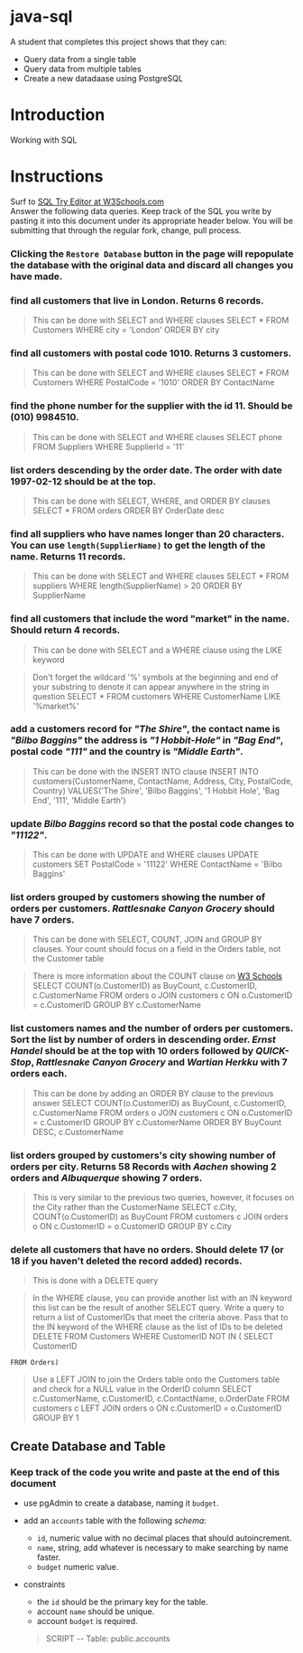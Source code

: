 # java-sql

A student that completes this project shows that they can:

- Query data from a single table
- Query data from multiple tables
- Create a new datadaase using PostgreSQL

# Introduction

Working with SQL

# Instructions

Surf to [SQL Try Editor at W3Schools.com](https://www.w3schools.com/Sql/tryit.asp?filename=trysql_select_top)  
Answer the following data queries. Keep track of the SQL you write by pasting it into this document under its appropriate header below. You will be submitting that through the regular fork, change, pull process.

### **Clicking the `Restore Database` button in the page will repopulate the database with the original data and discard all changes you have made**.

### find all customers that live in London. Returns 6 records.

> This can be done with SELECT and WHERE clauses
> SELECT \*
> FROM Customers
> WHERE city = 'London'
> ORDER BY city

### find all customers with postal code 1010. Returns 3 customers.

> This can be done with SELECT and WHERE clauses
> SELECT \*
> FROM Customers
> WHERE PostalCode = '1010'
> ORDER BY ContactName

### find the phone number for the supplier with the id 11. Should be (010) 9984510.

> This can be done with SELECT and WHERE clauses
> SELECT phone
> FROM Suppliers
> WHERE SupplierId = '11'

### list orders descending by the order date. The order with date 1997-02-12 should be at the top.

> This can be done with SELECT, WHERE, and ORDER BY clauses
> SELECT \*
> FROM orders
> ORDER BY OrderDate desc

### find all suppliers who have names longer than 20 characters. You can use `length(SupplierName)` to get the length of the name. Returns 11 records.

> This can be done with SELECT and WHERE clauses
> SELECT \*
> FROM suppliers
> WHERE length(SupplierName) > 20
> ORDER BY SupplierName

### find all customers that include the word "market" in the name. Should return 4 records.

> This can be done with SELECT and a WHERE clause using the LIKE keyword

> Don't forget the wildcard '%' symbols at the beginning and end of your substring to denote it can appear anywhere in the string in question
> SELECT \*
> FROM customers
> WHERE CustomerName LIKE '%market%'

### add a customers record for _"The Shire"_, the contact name is _"Bilbo Baggins"_ the address is _"1 Hobbit-Hole"_ in _"Bag End"_, postal code _"111"_ and the country is _"Middle Earth"_.

> This can be done with the INSERT INTO clause
> INSERT INTO customers(CustomerName, ContactName, Address, City, PostalCode, Country)
> VALUES('The Shire', 'Bilbo Baggins', '1 Hobbit Hole', 'Bag End', '111', 'Middle Earth')

### update _Bilbo Baggins_ record so that the postal code changes to _"11122"_.

> This can be done with UPDATE and WHERE clauses
> UPDATE customers
> SET PostalCode = '11122'
> WHERE ContactName = 'Bilbo Baggins'

### list orders grouped by customers showing the number of orders per customers. _Rattlesnake Canyon Grocery_ should have 7 orders.

> This can be done with SELECT, COUNT, JOIN and GROUP BY clauses. Your count should focus on a field in the Orders table, not the Customer table

> There is more information about the COUNT clause on [W3 Schools](https://www.w3schools.com/sql/sql_count_avg_sum.asp)
> SELECT COUNT(o.CustomerID) as BuyCount, c.CustomerID, c.CustomerName
> FROM orders o JOIN customers c
> ON o.CustomerID = c.CustomerID
> GROUP BY c.CustomerName

### list customers names and the number of orders per customers. Sort the list by number of orders in descending order. _Ernst Handel_ should be at the top with 10 orders followed by _QUICK-Stop_, _Rattlesnake Canyon Grocery_ and _Wartian Herkku_ with 7 orders each.

> This can be done by adding an ORDER BY clause to the previous answer
> SELECT COUNT(o.CustomerID) as BuyCount, c.CustomerID, c.CustomerName
> FROM orders o JOIN customers c
> ON o.CustomerID = c.CustomerID
> GROUP BY c.CustomerName
> ORDER BY BuyCount DESC, c.CustomerName

### list orders grouped by customers's city showing number of orders per city. Returns 58 Records with _Aachen_ showing 2 orders and _Albuquerque_ showing 7 orders.

> This is very similar to the previous two queries, however, it focuses on the City rather than the CustomerName
> SELECT c.City, COUNT(o.CustomerID) as BuyCount
> FROM customers c JOIN orders o
> ON c.CustomerID = o.CustomerID
> GROUP BY c.City

### delete all customers that have no orders. Should delete 17 (or 18 if you haven't deleted the record added) records.

> This is done with a DELETE query

> In the WHERE clause, you can provide another list with an IN keyword this list can be the result of another SELECT query. Write a query to return a list of CustomerIDs that meet the criteria above. Pass that to the IN keyword of the WHERE clause as the list of IDs to be deleted
> DELETE FROM Customers
> WHERE CustomerID NOT IN (
> SELECT CustomerID

    FROM Orders)

> Use a LEFT JOIN to join the Orders table onto the Customers table and check for a NULL value in the OrderID column
> SELECT c.CustomerName, c.CustomerID, c.ContactName, o.OrderDate
> FROM customers c LEFT JOIN orders o
> ON c.CustomerID = o.CustomerID
> GROUP BY 1

## Create Database and Table

### Keep track of the code you write and paste at the end of this document

- use pgAdmin to create a database, naming it `budget`.
- add an `accounts` table with the following _schema_:

  - `id`, numeric value with no decimal places that should autoincrement.
  - `name`, string, add whatever is necessary to make searching by name faster.
  - `budget` numeric value.

- constraints

  - the `id` should be the primary key for the table.
  - account `name` should be unique.
  - account `budget` is required.

  > SCRIPT
  > -- Table: public.accounts

<!-- -- DROP TABLE public.accounts;

CREATE TABLE public.accounts
(
    id integer NOT NULL DEFAULT nextval('accounts_id_seq'::regclass) ( INCREMENT 1 START 1 MINVALUE 1 MAXVALUE 2147483647 CACHE 1 ),
    name character varying[] COLLATE pg_catalog."default" NOT NULL,
    budget numeric[] NOT NULL,
    CONSTRAINT accounts_pkey PRIMARY KEY (id),
    CONSTRAINT "NameUNQ" UNIQUE (name)

)
WITH (
    OIDS = FALSE
)
TABLESPACE pg_default;

ALTER TABLE public.accounts
    OWNER to postgres;

-- Index: NameIndex

-- DROP INDEX public."NameIndex";

CREATE INDEX "NameIndex"
    ON public.accounts USING btree
    (name COLLATE pg_catalog."default")
    TABLESPACE pg_default; -->
